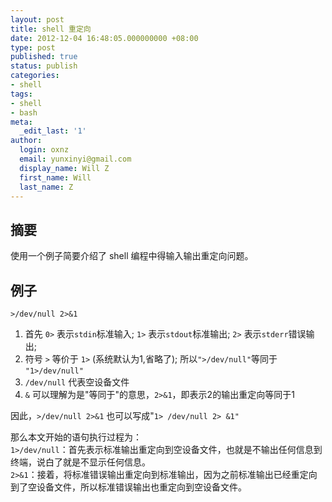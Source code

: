 ```yaml
---
layout: post
title: shell 重定向
date: 2012-12-04 16:48:05.000000000 +08:00
type: post
published: true
status: publish
categories:
- shell
tags:
- shell
- bash
meta:
  _edit_last: '1'
author:
  login: oxnz
  email: yunxinyi@gmail.com
  display_name: Will Z
  first_name: Will
  last_name: Z
---
```

<h2>摘要</h2>
<p>使用一个例子简要介绍了 shell 编程中得输入输出重定向问题。</p>

<!--more-->

<h2>例子</h2>
<p><code>&gt;/dev/null 2&gt;&amp;1</code></p>
<ol>
<li>首先 <code>0&gt;</code> 表示<code>stdin</code>标准输入; <code>1&gt;</code> 表示<code>stdout</code>标准输出; <code>2&gt;</code> 表示<code>stderr</code>错误输出;</li>
<li>符号 <code>&gt;</code> 等价于 <code>1&gt;</code> (系统默认为1,省略了); 所以<code>"&gt;/dev/null"</code>等同于 <code>"1&gt;/dev/null"</code></li>
<li><code>/dev/null</code> 代表空设备文件</li>
<li><code>&amp;</code> 可以理解为是"等同于"的意思，<code>2&gt;&amp;1</code>，即表示2的输出重定向等同于1</li>
</ol>
<p>因此，<code>&gt;/dev/null 2&gt;&amp;1</code> 也可以写成"<code>1&gt; /dev/null 2&gt; &amp;1"</code></p>
<p>那么本文开始的语句执行过程为：<br />
<code>1&gt;/dev/null</code>：首先表示标准输出重定向到空设备文件，也就是不输出任何信息到终端，说白了就是不显示任何信息。<br />
<code>2&gt;&amp;1</code>：接着，将标准错误输出重定向到标准输出，因为之前标准输出已经重定向到了空设备文件，所以标准错误输出也重定向到空设备文件。</p>
